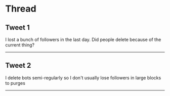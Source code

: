 # Thread

## Tweet 1

I lost a bunch of followers in the last day. Did people delete because of the current thing?

---

## Tweet 2

I delete bots semi-regularly so I don't usually lose followers in large blocks to purges

---

